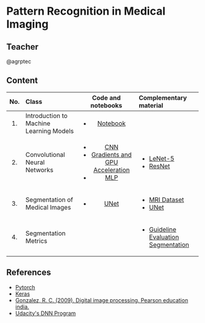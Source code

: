 # Pattern Recognition in Medical Imaging

## Teacher
@agrptec


## Content

| No.        | Class          |Code and notebooks |  Complementary material|
| :-------------: |:-------------| :-----:| :-----|
| 1.              | Introduction to Machine Learning Models|  <ul> <li>[Notebook](https://colab.research.google.com/drive/17Zh3fwWtXJp4toCfxl7RxZh1VlQCuFBE?usp=sharing) </li> </ul> | 
| 2.              | Convolutional Neural Networks| <ul> <li>[CNN](https://colab.research.google.com/drive/1cW0BFpXXqdV3iLdyMrZXHdHYFML8uCXP?usp=sharing) </li> <li>[Gradients and GPU Acceleration](https://colab.research.google.com/drive/1bU-ikPHchLwGNYT1apJmb-5NV1Shb-y6?usp=sharing) </li> <li> [MLP](https://github.com/WillKoehrsen/deep-learning-v2-pytorch/blob/master/convolutional-neural-networks/mnist-mlp/mnist_mlp_solution.ipynb) </li></ul> |  <ul> <li> [LeNet-5](http://vision.stanford.edu/cs598_spring07/papers/Lecun98.pdf)</li><li> [ResNet](https://arxiv.org/pdf/1512.03385) </li></ul>| 
| 3.              | Segmentation of Medical Images | <ul> <li>[UNet](https://www.kaggle.com/code/s0mnaths/brain-mri-unet-pytorch/notebook) </li></ul> |  <ul> <li> [MRI Dataset](https://arxiv.org/pdf/1906.03720)</li><li> [UNet](https://arxiv.org/pdf/1505.04597) </li></ul>| 
| 4.              | Segmentation Metrics |  | <ul> <li>[Guideline Evaluation Segmentation](https://bmcresnotes.biomedcentral.com/articles/10.1186/s13104-022-06096-y) </li></ul>| 




## References

 - [Pytorch](https://pytorch.org/tutorials/)
 - [Keras](https://keras.io/guides/)
 - [Gonzalez, R. C. (2009). Digital image processing. Pearson education india.](https://dl.icdst.org/pdfs/files4/01c56e081202b62bd7d3b4f8545775fb.pdf)
 - [Udacity's DNN Program](https://github.com/udacity/deep-learning-v2-pytorch/tree/master)
